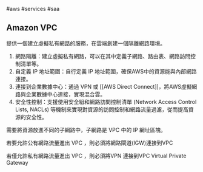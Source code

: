 #aws #services #saa 

## Amazon VPC

提供一個建立虛擬私有網路的服務，在雲端創建一個隔離網路環境。

1. 網路隔離：建立虛擬私有網路，可以在其中定義子網路、路由表、網路訪問控制清單等。
2. 自定義 IP 地址範圍：自行定義 IP 地址範圍，確保AWS中的資源能與內部網路連接。
3. 連接到企業數據中心：通過 VPN 或 [[AWS Direct Connect]]，將AWS虛擬網路與企業數據中心連接，實現混合雲。
4. 安全性控制：支援使用安全組和網路訪問控制清單 (Network Access Control Lists, NACLs) 等機制來實現對資源的訪問控制和網路流量過濾，從而提高資源的安全性。

需要將資源放進不同的子網路中，子網路是 VPC 中的 IP 網址區塊。

若要允許公有網路流量進出 VPC ，則必須將網路閘道(IGW)連接到VPC

若僅允許私有網路流量進出 VPC ，則必須將VPN
連接到VPC
Virtual Private Gateway